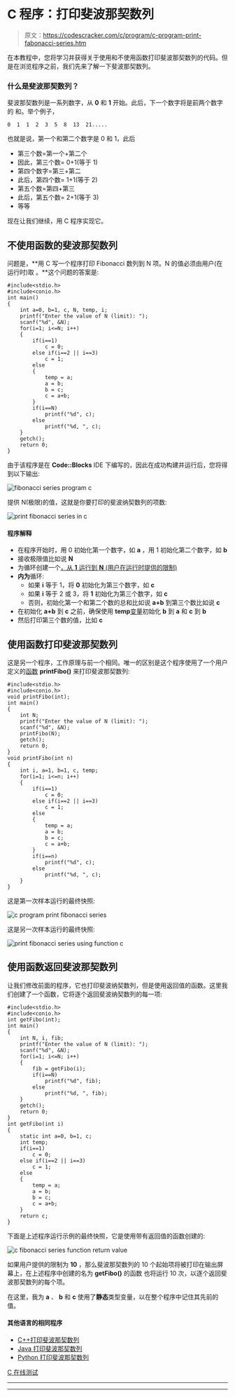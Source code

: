 # C 程序：打印斐波那契数列

> 原文：<https://codescracker.com/c/program/c-program-print-fabonacci-series.htm>

在本教程中，您将学习并获得关于使用和不使用函数打印斐波那契数列的代码。但是在浏览程序之前，我们先来了解一下斐波那契数列。

### 什么是斐波那契数列？

斐波那契数列是一系列数字，从 **0** 和 **1** 开始。此后，下一个数字将是前两个数字的 和。举个例子，

```
0  1  1  2  3  5  8  13  21.....
```

也就是说，第一个和第二个数字是 0 和 1，此后

*   第三个数=第一个+第二个
*   因此，第三个数= 0+1(等于 1)
*   第四个数字=第三+第二
*   此后，第四个数= 1+1(等于 2)
*   第五个数=第四+第三
*   此后，第五个数= 2+1(等于 3)
*   等等

现在让我们继续，用 C 程序实现它。

## 不使用函数的斐波那契数列

问题是，**用 C 写一个程序打印 Fibonacci 数列到 N 项。N 的值必须由用户(在运行时)取 。**这个问题的答案是:

```
#include<stdio.h>
#include<conio.h>
int main()
{
    int a=0, b=1, c, N, temp, i;
    printf("Enter the value of N (limit): ");
    scanf("%d", &N);
    for(i=1; i<=N; i++)
    {
        if(i==1)
            c = 0;
        else if(i==2 || i==3)
            c = 1;
        else
        {
            temp = a;
            a = b;
            b = c;
            c = a+b;
        }
        if(i==N)
            printf("%d", c);
        else
            printf("%d, ", c);
    }
    getch();
    return 0;
}
```

由于该程序是在 **Code::Blocks** IDE 下编写的，因此在成功构建并运行后，您将得到以下输出:

![fibonacci series program c](img/0fae62db38ae206159f860a15391a804.png)

提供 N(极限)的值，这就是你要打印的斐波纳契数列的项数:

![print fibonacci series in c](img/30cd43e6f6e004975807fdb18c8f8bca.png)

#### 程序解释

*   在程序开始时，用 0 初始化第一个数字，如 **a** ，用 1 初始化第二个数字，如 **b**
*   接收极限值比如说 **N**
*   为循环创建一个[，从 **1** 运行到 **N** (用户在运行时提供的限制)](/c/c-for-loop.htm)
*   **内为**循环:
    *   如果 **i** 等于 1，将 **0** 初始化为第三个数字，如 **c**
    *   如果 **i** 等于 2 或 3，将 **1** 初始化为第三个数字，如 **c**
    *   否则，初始化第一个和第二个数的总和比如说 **a+b** 到第三个数比如说 **c**
*   在初始化 **a+b** 到 **c** 之前，确保使用 **temp**[变量](/c/c-variables.htm)初始化 **b** 到 **a** 和 **c** 到 **b**
*   然后打印第三个数的值，比如 **c**

## 使用函数打印斐波那契数列

这是另一个程序，工作原理与前一个相同。唯一的区别是这个程序使用了一个用户定义的[函数](/c/c-functions.htm) **printFibo()** 来打印斐波那契数列:

```
#include<stdio.h>
#include<conio.h>
void printFibo(int);
int main()
{
    int N;
    printf("Enter the value of N (limit): ");
    scanf("%d", &N);
    printFibo(N);
    getch();
    return 0;
}
void printFibo(int n)
{
    int i, a=1, b=1, c, temp;
    for(i=1; i<=n; i++)
    {
        if(i==1)
            c = 0;
        else if(i==2 || i==3)
            c = 1;
        else
        {
            temp = a;
            a = b;
            b = c;
            c = a+b;
        }
        if(i==n)
            printf("%d", c);
        else
            printf("%d, ", c);
    }
}
```

这是第一次样本运行的最终快照:

![c program print fibonacci series](img/030316ad12410fd038660ac2eeed13bc.png)

这是另一次样本运行的最终快照:

![print fibonacci series using function c](img/e262e8b06d1915ac9bae60bc09b6fff4.png)

## 使用函数返回斐波那契数列

让我们修改前面的程序，它也打印斐波纳契数列，但是使用返回值的函数。这里我们创建了一个函数，它将逐个返回斐波纳契数列的每一项:

```
#include<stdio.h>
#include<conio.h>
int getFibo(int);
int main()
{
    int N, i, fib;
    printf("Enter the value of N (limit): ");
    scanf("%d", &N);
    for(i=1; i<=N; i++)
    {
        fib = getFibo(i);
        if(i==N)
            printf("%d", fib);
        else
            printf("%d, ", fib);
    }
    getch();
    return 0;
}
int getFibo(int i)
{
    static int a=0, b=1, c;
    int temp;
    if(i==1)
        c = 0;
    else if(i==2 || i==3)
        c = 1;
    else
    {
        temp = a;
        a = b;
        b = c;
        c = a+b;
    }
    return c;
}
```

下面是上述程序运行示例的最终快照，它是使用带有返回值的函数创建的:

![c fibonacci series function return value](img/8a1910ced8d842aa9a144c03e6666de4.png)

如果用户提供的限制为 **10** ，那么斐波那契数列的 10 个起始项将被打印在输出屏幕上，在上述程序中创建的名为 **getFibo()** 的函数 也将运行 10 次，以逐个返回斐波那契数列的每个项。

在这里，我为 **a** 、 **b** 和 **c** 使用了**静态**类型变量，以在整个程序中记住其先前的值。

#### 其他语言的相同程序

*   [C++打印斐波那契数列](/cpp/program/cpp-program-print-fabonacci-series.htm)
*   [Java 打印斐波那契数列](/java/program/java-program-print-fibonacci-series.htm)
*   [Python 打印斐波那契数列](/python/program/python-program-print-fibonacci-series.htm)

[C 在线测试](/exam/showtest.php?subid=2)

* * *

* * *